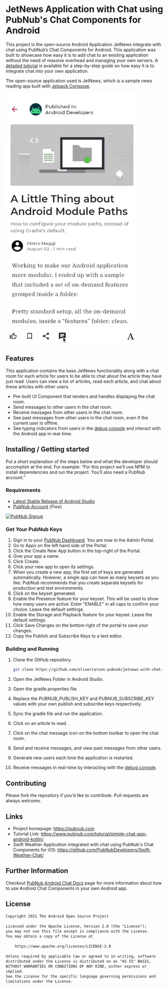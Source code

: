 # JetNews Application with Chat using PubNub's Chat Components for Android 
This project is the open-source Android Application JetNews integrate with chat using PubNub’s Chat Components for Android. This application was built to showcase how easy it is to add chat to an existing application without the need of massive overhead and managing your own servers. A [detailed tutorial](https://www.pubnub.com/tutorial/simple-chat-app-android-kotlin/) is available for a step-by-step guide on how easy it is to integrate chat into your own application.

The open-source application used is JetNews, which is a sample news reading app built with
[Jetpack Compose](https://developer.android.com/jetpack/compose). 

<img src="JetNews/screenshots/jetnews_pubnub_chat_intro.gif" alt="Screenshot">

## Features

This application contains the base JetNews functionality along with a chat room for each article for users to be able to chat about the article they have just read. Users can view a list of articles, read each article, and chat about these articles with other users.
* Pre-built UI Component that renders and handles displaying the chat room.
* Send messages to other users in the chat room.
* Receive messages from other users in the chat room.
* See past messages from other users in the chat room, even if the current user is offline.
* See typing indicators from users in the [debug console](https://www.pubnub.com/docs/console) and interact with the Android app in real-time.

## Installing / Getting started

Put a short explanation of the steps below and what the developer should accomplish at the end. For example: “For this project we’ll use NPM to install dependencies and run the project. You’ll also need a PubNub account.”

### Requirements
- [Latest Stable Release of Android Studio](https://developer.android.com/studio)
- [PubNub Account](#pubnub-account) (*Free*)

<a href="https://dashboard.pubnub.com/signup">
	<img alt="PubNub Signup" src="https://i.imgur.com/og5DDjf.png" width=260 height=97/>
</a>

### Get Your PubNub Keys
1. Sign in to your [PubNub Dashboard](https://admin.pubnub.com/). You are now in the Admin Portal.
2. Go to Apps on the left hand side of the Portal.
3. Click the Create New App button in the top-right of the Portal.
4. Give your app a name.
5. Click Create.
6. Click your new app to open its settings.
7. When you create a new app, the first set of keys are generated automatically. However, a single app can have as many keysets as you like. PubNub recommends that you create separate keysets for production and test environments.
8. Click on the keyset generated.
9. Enable the Presence feature for your keyset. This will be used to show how many users are active. Enter "ENABLE" in all caps to confirm your choice. Leave the default settings.
10. Enable the Storage and Playback feature for your keyset. Leave the default settings.
11. Click Save Changes on the bottom right of the portal to save your changes.
12. Copy the Publish and Subscribe Keys to a text editor.

### Building and Running
1. Clone the GitHub repository.

	```bash
	git clone https://github.com/olivercarson-pubnub/jetnews-with-chat.git
	```
2. Open the JetNews Folder in Android Studio.
3. Open the gradle.properties file. 
4. Replace the PUBNUB_PUBLISH_KEY and PUBNUB_SUBSCRIBE_KEY values with your own publish and subscribe keys respectively.
5. Sync the gradle file and run the application.
6. Click on an article to read.
7. Click on the chat message icon on the bottom toolbar to open the chat room.
8. Send and receive messages, and view past messages from other users.
9. Generate new users each time the application is restarted.
10. Receive messages in real-time by interacting with the [debug console](https://www.pubnub.com/docs/console).

## Contributing
Please fork the repository if you'd like to contribute. Pull requests are always welcome. 

## Links

- Project homepage: https://pubnub.com
- Tutorial Link: https://www.pubnub.com/tutorial/simple-chat-app-android-kotlin/
- Swift Weather Application integrated with chat using PubNub's Chat Components for iOS: https://github.com/PubNubDevelopers/Swift-Weather-Chat/

## Further Information

Checkout [PubNub Android Chat Docs](https://www.pubnub.com/docs/chat/components/android/get-started-android) page for more information about how to use Android Chat Components in your own Android app.


## License

```
Copyright 2021 The Android Open Source Project

Licensed under the Apache License, Version 2.0 (the "License");
you may not use this file except in compliance with the License.
You may obtain a copy of the License at

    https://www.apache.org/licenses/LICENSE-2.0

Unless required by applicable law or agreed to in writing, software
distributed under the License is distributed on an "AS IS" BASIS,
WITHOUT WARRANTIES OR CONDITIONS OF ANY KIND, either express or implied.
See the License for the specific language governing permissions and
limitations under the License.
```
